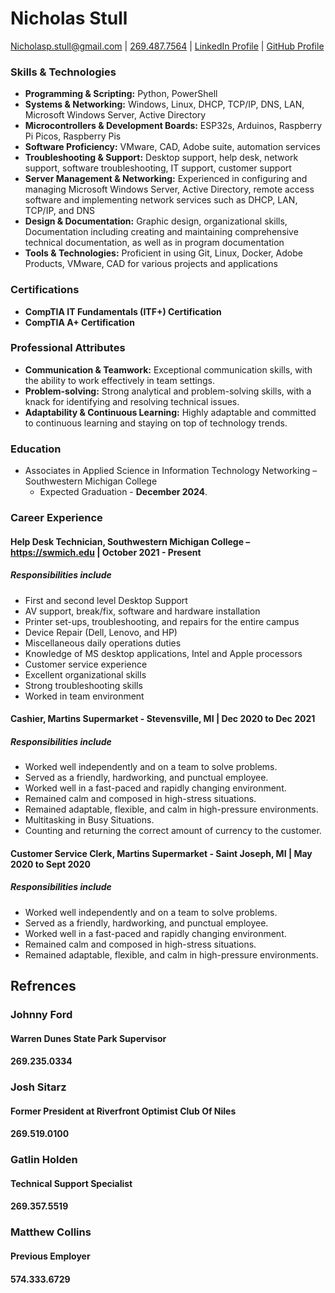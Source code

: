 # Nicholas Stull
[Nicholasp.stull@gmail.com](mailto:nicholasp.stull@gmail.com) | [269.487.7564]("tel:2694877564") | [LinkedIn Profile](https://www.linkedin.com/in/nicholasp-stull) | [GitHub Profile](https://www.github.com/tinkernerd)

### Skills & Technologies
- **Programming & Scripting:** Python, PowerShell
- **Systems & Networking:** Windows, Linux, DHCP, TCP/IP, DNS, LAN, Microsoft Windows Server, Active Directory
- **Microcontrollers & Development Boards:** ESP32s, Arduinos, Raspberry Pi Picos, Raspberry Pis
- **Software Proficiency:** VMware, CAD, Adobe suite, automation services
- **Troubleshooting & Support:** Desktop support, help desk, network support, software troubleshooting, IT support, customer support
- **Server Management & Networking:** Experienced in configuring and managing Microsoft Windows Server, Active Directory, remote access software and implementing network services such as DHCP, LAN, TCP/IP, and DNS
- **Design & Documentation:** Graphic design, organizational skills, Documentation including creating and maintaining comprehensive technical documentation, as well as in program documentation
- **Tools & Technologies:** Proficient in using Git, Linux, Docker, Adobe Products, VMware, CAD for various projects and applications

### Certifications

- **CompTIA IT Fundamentals (ITF+) Certification**
- **CompTIA A+ Certification**

### Professional Attributes

- **Communication & Teamwork:** Exceptional communication skills, with the ability to work effectively in team settings.
- **Problem-solving:** Strong analytical and problem-solving skills, with a knack for identifying and resolving technical issues.
- **Adaptability & Continuous Learning:** Highly adaptable and committed to continuous learning and staying on top of technology trends.

### Education
- Associates in Applied Science in Information Technology Networking – Southwestern Michigan College 
	- Expected Graduation - **December 2024**.

<div style="page-break-after: always;"></div>

### Career Experience
#### **Help Desk Technician**, Southwestern Michigan College – https://swmich.edu | October 2021 - Present
##### Responsibilities include
- First and second level Desktop Support
- AV support, break/fix, software and hardware installation
- Printer set-ups, troubleshooting, and repairs for the entire campus
- Device Repair (Dell, Lenovo, and HP)
- Miscellaneous daily operations duties
- Knowledge of MS desktop applications, Intel and Apple processors
- Customer service experience
- Excellent organizational skills
- Strong troubleshooting skills
- Worked in team environment

#### **Cashier**, Martins Supermarket - Stevensville, MI | Dec 2020 to Dec 2021
##### Responsibilities include

- Worked well independently and on a team to solve problems.
- Served as a friendly, hardworking, and punctual employee.
- Worked well in a fast-paced and rapidly changing environment.
- Remained calm and composed in high-stress situations.
- Remained adaptable, flexible, and calm in high-pressure environments.
- Multitasking in Busy Situations.
- Counting and returning the correct amount of currency to the customer.

#### **Customer Service Clerk**, Martins Supermarket - Saint Joseph, MI | May 2020 to Sept 2020
##### Responsibilities include

- Worked well independently and on a team to solve problems.
- Served as a friendly, hardworking, and punctual employee.
- Worked well in a fast-paced and rapidly changing environment.
- Remained calm and composed in high-stress situations.
- Remained adaptable, flexible, and calm in high-pressure environments.

## Refrences

### Johnny Ford
#### Warren Dunes State Park Supervisor
#### 269.235.0334
### Josh Sitarz
#### Former President at Riverfront Optimist Club Of Niles
#### 269.519.0100
### Gatlin Holden
#### Technical Support Specialist
#### 269.357.5519
### Matthew Collins
#### Previous Employer
#### 574.333.6729
